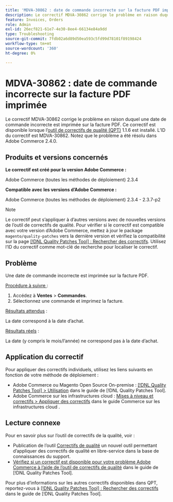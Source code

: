 ```yaml
---
title: 'MDVA-30862 : date de commande incorrecte sur la facture PDF imprimée'
description: Le correctif MDVA-30862 corrige le problème en raison duquel une date de commande incorrecte est imprimée sur la facture PDF. Ce correctif est disponible lorsque l’outil [Outil de correctifs de la qualité (QPT)](https://experienceleague.adobe.com/en/docs/commerce-operations/tools/quality-patches-tool/quality-patches-tool-to-self-serve-quality-patches) 1.1.6 est installé. L’ID du correctif est MDVA-30862. Notez que le problème a été résolu dans Adobe Commerce 2.4.0.
feature: Invoices, Orders
role: Admin
exl-id: 26ecf821-61e7-4e30-8ee4-66134e84a9dd
type: Troubleshooting
source-git-commit: 7fdb02a6d89d50ea593c5fd99d78101f89198424
workflow-type: tm+mt
source-wordcount: '360'
ht-degree: 0%

---
```


# MDVA-30862 : date de commande incorrecte sur la facture PDF imprimée

Le correctif MDVA-30862 corrige le problème en raison duquel une date de commande incorrecte est imprimée sur la facture PDF. Ce correctif est disponible lorsque l’[outil de correctifs de qualité (QPT)](https://experienceleague.adobe.com/en/docs/commerce-operations/tools/quality-patches-tool/quality-patches-tool-to-self-serve-quality-patches) 1.1.6 est installé. L’ID du correctif est MDVA-30862. Notez que le problème a été résolu dans Adobe Commerce 2.4.0.

## Produits et versions concernés

**Le correctif est créé pour la version Adobe Commerce :**

Adobe Commerce (toutes les méthodes de déploiement) 2.3.4

**Compatible avec les versions d’Adobe Commerce :**

Adobe Commerce (toutes les méthodes de déploiement) 2.3.4 - 2.3.7-p2

>[!NOTE]
>
>Le correctif peut s’appliquer à d’autres versions avec de nouvelles versions de l’outil de correctifs de qualité. Pour vérifier si le correctif est compatible avec votre version d’Adobe Commerce, mettez à jour le package `magento/quality-patches` vers la dernière version et vérifiez la compatibilité sur la page [[!DNL Quality Patches Tool] : Rechercher des correctifs](https://experienceleague.adobe.com/en/docs/commerce-operations/tools/quality-patches-tool/quality-patches-tool-to-self-serve-quality-patches). Utilisez l’ID du correctif comme mot-clé de recherche pour localiser le correctif.

## Problème

Une date de commande incorrecte est imprimée sur la facture PDF.

<u>Procédure à suivre </u> :

1. Accédez à **Ventes** > **Commandes**.
1. Sélectionnez une commande et imprimez la facture.

<u>Résultats attendus</u> :

La date correspond à la date d’achat.

<u>Résultats réels</u> :

La date (y compris le mois/l’année) ne correspond pas à la date d’achat.

## Application du correctif

Pour appliquer des correctifs individuels, utilisez les liens suivants en fonction de votre méthode de déploiement :

* Adobe Commerce ou Magento Open Source On-premise : [[!DNL Quality Patches Tool] > Utilisation](/help/tools/quality-patches-tool/usage.md) dans le guide de [!DNL Quality Patches Tool].
* Adobe Commerce sur les infrastructures cloud : [Mises à niveau et correctifs > Appliquer des correctifs](https://experienceleague.adobe.com/docs/commerce-cloud-service/user-guide/develop/upgrade/apply-patches.html) dans le guide Commerce sur les infrastructures cloud .

## Lecture connexe

Pour en savoir plus sur l’outil de correctifs de la qualité, voir :

* Publication de l’outil [Correctifs de qualité](https://experienceleague.adobe.com/en/docs/commerce-operations/tools/quality-patches-tool/quality-patches-tool-to-self-serve-quality-patches) un nouvel outil permettant d’appliquer des correctifs de qualité en libre-service dans la base de connaissances du support.
* [Vérifiez si un correctif est disponible pour votre problème Adobe Commerce à l’aide de l’outil de correctifs de qualité](/help/tools/quality-patches-tool/patches-available-in-qpt/check-patch-for-magento-issue-with-magento-quality-patches.md) dans le guide de [!DNL Quality Patches Tool].

Pour plus d’informations sur les autres correctifs disponibles dans QPT, reportez-vous à [[!DNL Quality Patches Tool] : Rechercher des correctifs](https://experienceleague.adobe.com/tools/commerce-quality-patches/index.html) dans le guide de [!DNL Quality Patches Tool].
